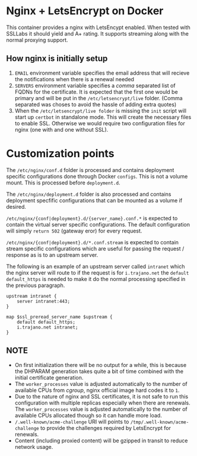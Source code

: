 # Nginx + LetsEncrypt on Docker

This container provides a nginx with LetsEncypt enabled.  When tested with SSLLabs it should yield and A+ rating.  It supports streaming along with the normal proxying support.

## How nginx is initially setup

1. `EMAIL` environment variable specifies the email address that will recieve the notifications when there is a renewal needed
2. `SERVERS` environment variable specifies a *comma* separated list of FQDNs for the certificate.  It is expected that the first one would be primary and will be put in the `/etc/letsencrypt/live` folder.  (Comma separated was choses to avoid the hassle of adding extra quotes)
3. When the `/etc/letsencrypt/live folder` is missing the `init` script will start up `certbot` in standalone mode.  This will create the necessary files to enable SSL.  Otherwise we would require two configuration files for nginx (one with and one without SSL).

# Customization points

The `/etc/nginx/conf.d` folder is processed and contains deployment specific configurations done through Docker `configs`.  This is not a volume mount.  This is processed before `deployment.d`.

The `/etc/nginx/deployment.d` folder is also processed and contains deployment specfific configurations that can be mounted as a volume if desired.

`/etc/nginx/{conf|deployment}.d/{server_name}.conf.*` is expected to contain the virtual server specific configurations.  The default configuration will simply `return 502` (gateway eror) for every request.

`/etc/nginx/{conf|deployment}.d/*.conf.stream` is expected to contain stream specific configurations which are useful for passing the request / response as is to an upstream server.

The following is an example of an upstream server called `intranet` which the nginx server will route to if the request is for `i.trajano.net` the `default default_https` is needed to make it do the normal processing specified in the previous paragraph.

    upstream intranet {
        server intranet:443;
    }

    map $ssl_preread_server_name $upstream {
        default default_https;
        i.trajano.net intranet;
    }

## NOTE

* On first initialization there will be no output for a while, this is because the DHPARAM generation takes quite a bit of time combined with the initial certificate generation.
* The `worker_processes` value is adjusted automatically to the number of available CPUs from *cgroup*, nginx official image hard codes it to `1`.
* Due to the nature of nginx and SSL certificates, it is not safe to run this configuration with multiple replicas especially when there are renewals.  The `worker_processes` value is adjusted automatically to the number of available CPUs allocated though so it can handle more load.
* `/.well-known/acme-challenge` URI will points to `/tmp/.well-known/acme-challenge` to provide the challenges required by LetsEncrypt for renewals.
* Content (including proxied content) will be gzipped in transit to reduce network usage.
